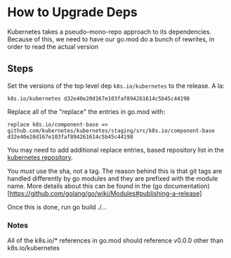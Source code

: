 # How to Upgrade Deps
Kubernetes takes a pseudo-mono-repo approach to its dependencies.
Because of this, we need to have our go.mod do a bunch of rewrites,
in order to read the actual version

## Steps
Set the versions of the top level dep `k8s.io/kubernetes` to the release.
A la:

`k8s.io/kubernetes d32e40e20d167e103faf894261614c5b45c44198`

Replace all of the "replace" the entries in go.mod with:

`replace k8s.io/component-base => github.com/kubernetes/kubernetes/staging/src/k8s.io/component-base d32e40e20d167e103faf894261614c5b45c44198`

You may need to add  additional replace entries, based repository list in
the [kubernetes repository](https://github.com/kubernetes/kubernetes/tree/release-1.17/staging).

You *must* use the sha, not a tag. The reason behind this is that git tags are handled
differently by go modules and they are prefixed with the module name.
More details about this can be found in the (go documentation)[https://github.com/golang/go/wiki/Modules#publishing-a-release]

Once this is done, run go build ./...


### Notes
All of the k8s.io/* references in go.mod should reference v0.0.0 other than k8s.io/kubernetes

